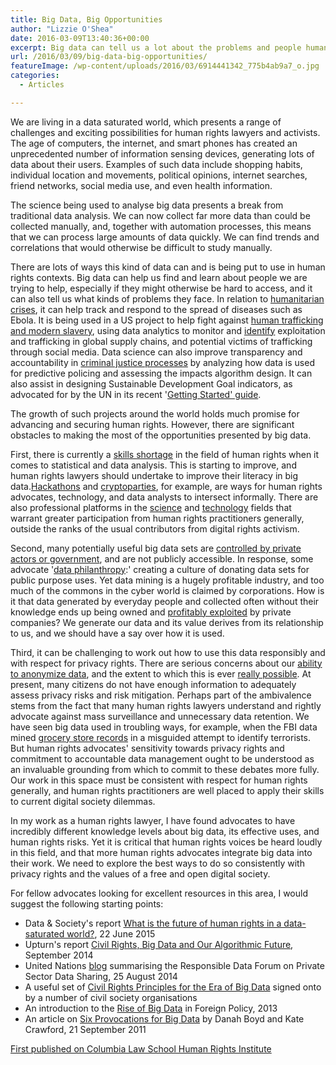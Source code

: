 ```yaml
---
title: Big Data, Big Opportunities
author: "Lizzie O'Shea"
date: 2016-03-09T13:40:36+00:00
excerpt: Big data can tell us a lot about the problems and people human rights advocates are working with, but we have to ensure we use this information responsibly. Lizzie O'Shea writes on the Human Rights Opportunities and Challenges Presented by Big Data.
url: /2016/03/09/big-data-big-opportunities/
featureImage: /wp-content/uploads/2016/03/6914441342_775b4ab9a7_o.jpg
categories:
  - Articles

---
```

We are living in a data saturated world, which presents a range of challenges and exciting possibilities for human rights lawyers and activists. The age of computers, the internet, and smart phones has created an unprecedented number of information sensing devices, generating lots of data about their users. Examples of such data include shopping habits, individual location and movements, political opinions, internet searches, friend networks, social media use, and even health information.

The science being used to analyse big data presents a break from traditional data analysis. We can now collect far more data than could be collected manually, and, together with automation processes, this means that we can process large amounts of data quickly. We can find trends and correlations that would otherwise be difficult to study manually.

There are lots of ways this kind of data can and is being put to use in human rights contexts. Big data can help us find and learn about people we are trying to help, especially if they might otherwise be hard to access, and it can also tell us what kinds of problems they face. In relation to [humanitarian][1] [crises][2], it can help track and respond to the spread of diseases such as Ebola. It is being used in a US project to help fight against [human trafficking and modern slavery][3], using data analytics to monitor and [identify][4] exploitation and trafficking in global supply chains, and potential victims of trafficking through social media. Data science can also improve transparency and accountability in [criminal justice processes][5] by analyzing how data is used for predictive policing and assessing the impacts algorithm design. It can also assist in designing Sustainable Development Goal indicators, as advocated for by the UN in its recent '[Getting Started' guide][6].

The growth of such projects around the world holds much promise for advancing and securing human rights. However, there are significant obstacles to making the most of the opportunities presented by big data.

First, there is currently a [skills shortage][7] in the field of human rights when it comes to statistical and data analysis. This is starting to improve, and human rights lawyers should undertake to improve their literacy in big data.[Hackathons][8] and [cryptoparties][9], for example, are ways for human rights advocates, technology, and data analysts to intersect informally. There are also professional platforms in the [science][10] and [technology][11] fields that warrant greater participation from human rights practitioners generally, outside the ranks of the usual contributors from digital rights activism.

Second, many potentially useful big data sets are [controlled by private actors or government][12], and are not publicly accessible. In response, some advocate '[data philanthropy][13]:' creating a culture of donating data sets for public purpose uses. Yet data mining is a hugely profitable industry, and too much of the commons in the cyber world is claimed by corporations. How is it that data generated by everyday people and collected often without their knowledge ends up being owned and [profitably exploited][14] by private companies? We generate our data and its value derives from its relationship to us, and we should have a say over how it is used.

Third, it can be challenging to work out how to use this data responsibly and with respect for privacy rights. There are serious concerns about our [ability to anonymize data][15], and the extent to which this is ever [really possible][16]. At present, many citizens do not have enough information to adequately assess privacy risks and risk mitigation. Perhaps part of the ambivalence stems from the fact that many human rights lawyers understand and rightly advocate against mass surveillance and unnecessary data retention.  We have seen big data used in troubling ways, for example, when the FBI data mined [grocery store records][17] in a misguided attempt to identify terrorists. But human rights advocates' sensitivity towards privacy rights and commitment to accountable data management ought to be understood as an invaluable grounding from which to commit to these debates more fully.  Our work in this space must be consistent with respect for human rights generally, and human rights practitioners are well placed to apply their skills to current digital society dilemmas.

In my work as a human rights lawyer, I have found advocates to have incredibly different knowledge levels about big data, its effective uses, and human rights risks.  Yet it is critical that human rights voices be heard loudly in this field, and that more human rights advocates integrate big data into their work. We need to explore the best ways to do so consistently with privacy rights and the values of a free and open digital society.

For fellow advocates looking for excellent resources in this area, I would suggest the following starting points:

  * Data & Society's report [What is the future of human rights in a data-saturated world?][18], 22 June 2015
  * Upturn's report [Civil Rights, Big Data and Our Algorithmic Future][19], September 2014
  * United Nations [blog][20] summarising the Responsible Data Forum on Private Sector Data Sharing, 25 August 2014
  * A useful set of [Civil Rights Principles for the Era of Big Data][21] signed onto by a number of civil society organisations
  * An introduction to the [Rise of Big Data][12] in Foreign Policy, 2013
  * An article on [Six Provocations for Big Data][22] by Danah Boyd and Kate Crawford, 21 September 2011

[First published on Columbia Law School Human Rights Institute][23]

 [1]: http://www.datasociety.net/output/human-rights/emerging-responsible-data-questions-for-human-rights-and-human-security/
 [2]: http://www.forbes.com/sites/tomiogeron/2011/04/26/can-the-u-n-use-big-data-to-respond-to-global-disasters/#6cfacdf21b23
 [3]: https://technologyandtrafficking.usc.edu/history-of-the-project/
 [4]: https://technologyandtrafficking.usc.edu/technology-labor-trafficking-network-society/
 [5]: http://www.datacivilrights.org/2015/
 [6]: http://unsdsn.org/wp-content/uploads/2015/12/151211-getting-started-guide-FINAL-PDF-.pdf
 [7]: http://papers.ssrn.com/sol3/papers.cfm?abstract_id=1926431
 [8]: https://en.wikipedia.org/wiki/Hackathon
 [9]: https://www.cryptoparty.in/
 [10]: http://www.aaas.org/program/science-human-rights-coalition
 [11]: https://www.rightscon.org/
 [12]: https://www.foreignaffairs.com/articles/2013-04-03/rise-big-data
 [13]: https://hbr.org/2014/07/sharing-data-is-a-form-of-corporate-philanthropy
 [14]: http://www.infoworld.com/article/2623123/big-data/big-data-mining--who-owns-your-social-network-data-.html
 [15]: http://www.uclalawreview.org/pdf/57-6-3.pdf
 [16]: http://arstechnica.com/tech-policy/2009/09/your-secrets-live-online-in-databases-of-ruin/
 [17]: http://www.wired.com/2007/11/fbi-mined-groce/
 [18]: http://www.datasociety.net/blog/2015/06/22/what-is-the-future-of-human-rights-in-a-data-saturated-world/
 [19]: https://bigdata.fairness.io/
 [20]: http://www.unglobalpulse.org/RDF-private-sector-data-summary
 [21]: http://www.civilrights.org/press/2014/civil-rights-principles-big-data.html?referrer=https://www.google.com/
 [22]: http://poseidon01.ssrn.com/delivery.php?ID=112001112005007071024120004121020071053009053038065056030072021066020083100007089094098007039126015013042087120024028077116113027039038017006094070006070010124008093039032030000088104119027005106031024120005123097088090108119064087068006004108097124078&EXT=pdf
 [23]: http://web.law.columbia.edu/human-rights-institute/news-features/press-releases/big-data-big-opportunities
